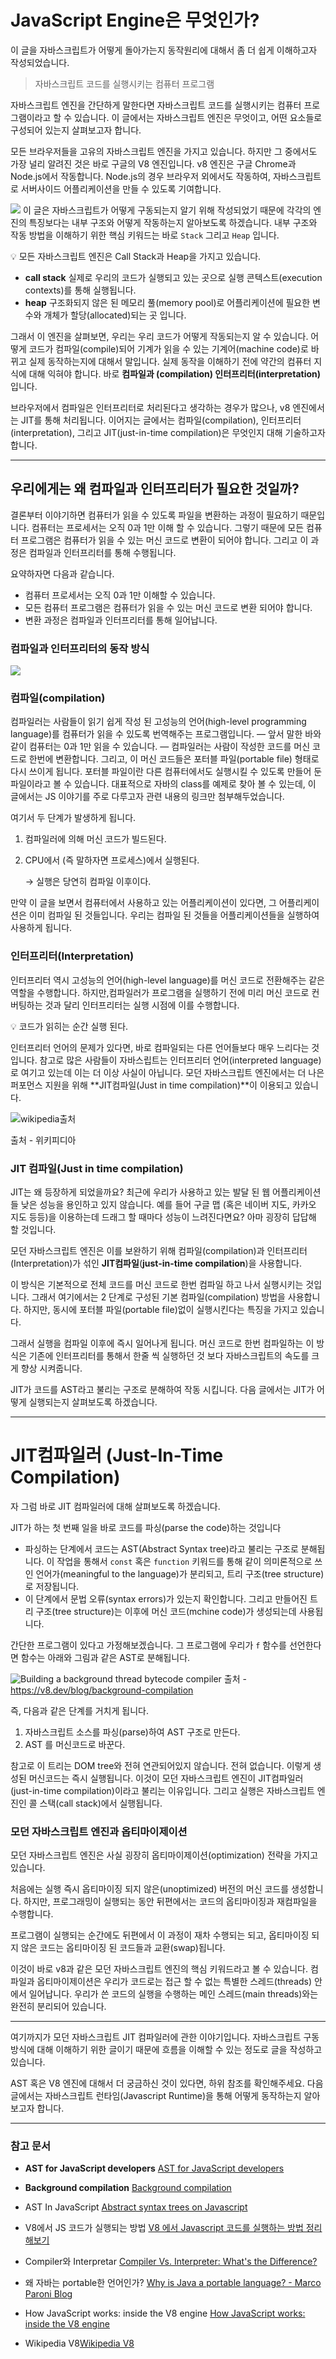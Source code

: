 
# JavaScript Engine은 무엇인가?
이 글을 자바스크립트가 어떻게 돌아가는지 동작원리에 대해서 좀 더 쉽게 이해하고자 작성되었습니다. 


> 자바스크립트 코드를 실행시키는 컴퓨터 프로그램

자바스크립트 엔진을 간단하게 말한다면 자바스크립트 코드를 실행시키는 컴퓨터 프로그램이라고 할 수 있습니다. 이 글에서는 자바스크립트 엔진은 무엇이고, 어떤 요소들로 구성되어 있는지 살펴보고자 합니다.

모든 브라우저들을 고유의 자바스크립트 엔진을 가지고 있습니다. 하지만 그 중에서도 가장 널리 알려진 것은 바로 구글의 V8 엔진입니다. v8 엔진은 구글 Chrome과 Node.js에서 작동합니다. Node.js의 경우 브라우저 외에서도 작동하여, 자바스크립트로 서버사이드 어플리케이션을 만들 수 있도록 기여합니다.

![](https://images.velog.io/images/forlecture1013/post/1bdf0019-c08d-42ae-9db6-9a4201248df8/image.png)
이 글은 자바스크립트가 어떻게 구동되는지 알기 위해 작성되었기 때문에 각각의 엔진의 특징보다는 내부 구조와 어떻게 작동하는지 알아보도록 하겠습니다. 내부 구조와 작동 방법을 이해하기 위한 핵심 키워드는 바로 `Stack` 그리고 `Heap` 입니다.
<aside>
💡 모든 자바스크립트 엔진은 Call Stack과 Heap을 가지고 있습니다.
</aside>


- **call stack** 실제로 우리의 코드가 실행되고 있는 곳으로 실행 콘텍스트(execution contexts)를 통해 실행됩니다.
- **heap** 구조화되지 않은 된 메모리 풀(memory pool)로 어플리케이션에 필요한 변수와 개체가 할당(allocated)되는 곳 입니다.

그래서 이 엔진을 살펴보면, 우리는 우리 코드가 어떻게 작동되는지 알 수 있습니다. 어떻게 코드가 컴파일(compile)되어 기계가 읽을 수 있는 기계어(machine code)로 바뀌고 실제 동작하는지에 대해서 말입니다. 실제 동작을 이해하기 전에 약간의 컴퓨터 지식에 대해 익혀야 합니다. 바로 **컴파일과 (compilation) 인터프리터(interpretation)** 입니다. 

브라우저에서 컴파일은 인터프리터로 처리된다고 생각하는 경우가 많으나, v8 엔진에서는 JIT를 통해 처리됩니다. 이어지는 글에서는 컴파일(compilation), 인터프리터(interpretation), 그리고 JIT(just-in-time compilation)은 무엇인지 대해 기술하고자 합니다. 



---


## 우리에게는 왜 컴파일과 인터프리터가 필요한 것일까?

결론부터 이야기하면 컴퓨터가 읽을 수 있도록 파일을 변환하는 과정이 필요하기 때문입니다. 컴퓨터는 프로세서는 오직 0과 1만 이해 할 수 있습니다. 그렇기 때문에 모든 컴퓨터 프로그램은 컴퓨터가 읽을 수 있는 머신 코드로 변환이 되어야 합니다. 그리고 이 과정은 컴파일과 인터프리터를 통해 수행됩니다. 

요약하자면 다음과 같습니다.

- 컴퓨터 프로세서는 오직 0과 1만 이해할 수 있습니다.
- 모든 컴퓨터 프로그램은 컴퓨터가 읽을 수 있는 머신 코드로 변환 되어야 합니다.
- 변환 과정은 컴파일과 인터프리터를 통해 일어납니다.


### 컴파일과 인터프리터의 동작 방식
![](https://images.velog.io/images/forlecture1013/post/9ed84eab-8dd5-4784-bfa5-27157a725fe0/image.png)


### 컴파일(compilation) 

컴파일러는 사람들이 읽기 쉽게 작성 된 고성능의 언어(high-level programming language)를 컴퓨터가 읽을 수 있도록 번역해주는 프로그램입니다.  — 앞서 말한 바와 같이 컴퓨터는 0과 1만 읽을 수 있습니다. — 컴파일러는 사람이 작성한 코드를 머신 코드로 한번에 변환합니다. 그리고, 이 머신 코드들은 포터블 파일(portable file) 형태로 다시 쓰이게 됩니다. 포터블 파일이란 다른 컴퓨터에서도 실행시킬 수 있도록 만들어 둔 파일이라고 볼 수 있습니다.  대표적으로 자바의 class를 예제로 찾아 볼 수 있는데, 이 글에서는 JS 이야기를 주로 다루고자 관련 내용의 링크만 첨부해두었습니다. 

여기서 두 단계가 발생하게 됩니다.

1. 컴파일러에 의해 머신 코드가 빌드된다.
2. CPU에서 (즉 말하자면 프로세스)에서 실행된다.
    
    → 실행은 당연히 컴파일 이후이다.
    

만약 이 글을 보면서 컴퓨터에서 사용하고 있는 어플리케이션이 있다면, 그 어플리케이션은 이미 컴파일 된 것들입니다. 우리는 컴파일 된 것들을 어플리케이션들을 실행하여 사용하게 됩니다.


### 인터프리터(Interpretation)

인터프리터 역시 고성능의 언어(high-level language)를 머신 코드로 전환해주는 같은 역할을 수행합니다. 하지만,컴파일러가 프로그램을 실행하기 전에 미리 머신 코드로 컨버팅하는 것과 달리 인터프리터는 실행 시점에 이를 수행합니다.

<aside>
💡 코드가 읽히는 순간 실행 된다.

</aside>

인터프리터 언어의 문제가 있다면, 바로 컴파일되는 다른 언어들보다 매우 느리다는 것 입니다. 참고로 많은 사람들이 자바스립트는 인터프리터 언어(interpreted language)로 여기고 있는데 이는 더 이상 사실이 아닙니다. 모던 자바스크립트 엔진에서는 더 나은 퍼포먼스 지원을 위해 **JIT컴파일(Just in time compilation)**이 이용되고 있습니다. 

![wikipedia출처](https://images.velog.io/images/forlecture1013/post/91e0ecbb-eba8-43c2-9bcb-5f6775de55e7/js-is-jit.png)

출처 - 위키피디아

### JIT 컴파일(Just in time compilation)

JIT는 왜 등장하게 되었을까요? 최근에 우리가 사용하고 있는 발달 된 웹 어플리케이션들 낮은 성능을 용인하고 있지 않습니다. 예를 들어 구글 맵 (혹은 네이버 지도, 카카오 지도 등등)을 이용하는데 드래그 할 때마다 성능이 느려진다면요? 아마 굉장히 답답해 할 것입니다. 

모던 자바스크립트 엔진은 이를 보완하기 위해 컴파일(compilation)과 인터프리터(Interpretation)가 섞인 **JIT컴파일**(**just-in-time compilation**)을 사용합니다.

이 방식은 기본적으로 전체 코드를 머신 코드로 한번 컴파일 하고 나서 실행시키는 것입니다. 그래서 여기에서는 2 단계로 구성된 기본 컴파일(compilation) 방법을 사용합니다. 하지만, 동시에 포터블 파일(portable file)없이 실행시킨다는 특징을 가지고 있습니다. 

그래서 실행을 컴파일 이후에 즉시 일어나게 됩니다. 머신 코드로 한번 컴파일하는 이 방식은 기존에 인터프리터를 통해서 한줄 씩 실행하던 것 보다 자바스크립트의 속도를 크게 향상 시켜줍니다. 

JIT가 코드를 AST라고 불리는 구조로 분해하여 작동 시킵니다. 다음 글에서는 JIT가 어떻게 실행되는지 살펴보도록 하겠습니다.




---


# JIT컴파일러 (Just-In-Time Compilation)

자 그럼 바로 JIT 컴파일러에 대해 살펴보도록 하겠습니다. 

JIT가 하는 첫 번째 일을 바로 코드를 파싱(parse the code)하는 것입니다

- 파싱하는 단계에서 코드는 AST(Abstract Syntax tree)라고 불리는 구조로 분해됩니다. 이 작업을 통해서 `const` 혹은 `function` 키워드를 통해 같이 의미론적으로 쓰인 언어가(meaningful to the language)가 분리되고, 트리 구조(tree structure)로 저장됩니다.
- 이 단계에서 문법 오류(syntax errors)가 있는지 확인합니다. 그리고 만들어진 트리 구조(tree structure)는 이후에 머신 코드(mchine code)가 생성되는데 사용됩니다.


간단한 프로그램이 있다고 가정해보겠습니다. 그 프로그램에 우리가 `f` 함수를 선언한다면 함수는 아래와 그림과 같은 AST로 분해됩니다.

![Building a background thread bytecode compiler
](https://images.velog.io/images/forlecture1013/post/c9840fea-37a2-4650-971d-a19e94b08e71/image.png)
출처 -https://v8.dev/blog/background-compilation

즉, 다음과 같은 단계를 거치게 됩니다.

1. 자바스크립트 소스를 파싱(parse)하여 AST 구조로 만든다.
2. AST 를 머신코드로 바꾼다.

참고로 이 트리는 DOM tree와 전혀 연관되어있지 않습니다. 전혀 없습니다.
이렇게 생성된 머신코드는 즉시 실행됩니다. 이것이 모던 자바스크립트 엔진이 JIT컴파일러 (just-in-time compilation)이라고 불리는 이유입니다. 그리고 실행은 자바스크립트 엔진인 콜 스택(call stack)에서 실행됩니다.

### 모던 자바스크립트 엔진과 옵티마이제이션
모던 자바스크립트 엔진은 사실 굉장히 옵티마이제이션(optimization) 전략을 가지고 있습니다. 

처음에는 실행 즉시 옵티마이징 되지 않은(unoptimized) 버전의 머신 코드를 생성합니다. 하지만, 프로그래밍이 실행되는 동안 뒤편에서는 코드의 옵티마이징과 재컴파일을 수행합니다. 

프로그램이 실행되는 순간에도 뒤편에서 이 과정이 재차 수행되는 되고, 옵티마이징 되지 않은 코드는 옵티마이징 된 코드들과 교환(swap)됩니다.

이것이 바로 v8과 같은 모던 자바스크립트 엔진의 핵심 키워드라고 볼 수 있습니다. 컴파일과 옵티마이제이션은 우리가 코드로는 접근 할 수 없는 특별한 스레드(threads) 안에서 일어납니다. 우리가 쓴 코드의 실행을 수행하는 메인 스레드(main threads)와는 완전히 분리되어 있습니다.

---

여기까지가 모던 자바스크립트 JIT 컴파일러에 관한 이야기입니다. 자바스크립트 구동 방식에 대해 이해하기 위한 글이기 때문에 흐름을 이해할 수 있는 정도로 글을 작성하고 있습니다. 

AST 혹은 V8 엔진에 대해서 더 궁금하신 것이 있다면, 하위 참조를 확인해주세요. 다음 글에서는 자바스크립트 런타임(Javascript Runtime)을 통해 어떻게 동작하는지 알아보고자 합니다.



---

### 참고 문서

 - **AST for JavaScript developers**
 [AST for JavaScript developers](https://itnext.io/ast-for-javascript-developers-3e79aeb08343)

- **Background compilation**
[Background compilation](https://v8.dev/blog/background-compilation)

- AST In JavaScript
[Abstract syntax trees on Javascript](https://jotadeveloper.medium.com/abstract-syntax-trees-on-javascript-534e33361fc7)
- V8에서 JS 코드가 실행되는 방법
[V8 에서 Javascript 코드를 실행하는 방법 정리해보기](https://pks2974.medium.com/v8-%EC%97%90%EC%84%9C-javascript-%EC%BD%94%EB%93%9C%EB%A5%BC-%EC%8B%A4%ED%96%89%ED%95%98%EB%8A%94-%EB%B0%A9%EB%B2%95-%EC%A0%95%EB%A6%AC%ED%95%B4%EB%B3%B4%EA%B8%B0-25837f61f551)
- Compiler와 Interpretar
 [Compiler Vs. Interpreter: What's the Difference?](https://www.guru99.com/difference-compiler-vs-interpreter.html)

- 왜 자바는 portable한 언어인가?
[Why is Java a portable language? - Marco Paroni Blog](http://marcoparoni.altervista.org/why-is-java-a-portable-language/?doing_wp_cron=1646721727.0438768863677978515625)

- How JavaScript works: inside the V8 engine
[How JavaScript works: inside the V8 engine](https://blog.sessionstack.com/how-javascript-works-inside-the-v8-engine-5-tips-on-how-to-write-optimized-code-ac089e62b12e)


- Wikipedia V8[Wikipedia V8](https://en.wikipedia.org/wiki/V8_(JavaScript_engine))

